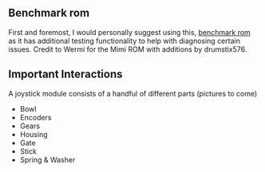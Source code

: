 ## Benchmark rom
  First and foremost, I would personally suggest using this,  [benchmark rom](https://github.com/Vinnie64/n64wiki/releases/tag/Release1) as it has additional testing functionality to help with diagnosing certain issues. Credit to Wermi for the Mimi ROM with additions by drumstix576.

## Important Interactions
  A joystick module consists of a handful of different parts (pictures to come)
 - Bowl
 - Encoders
 - Gears
 - Housing
 - Gate
 - Stick
 - Spring & Washer
